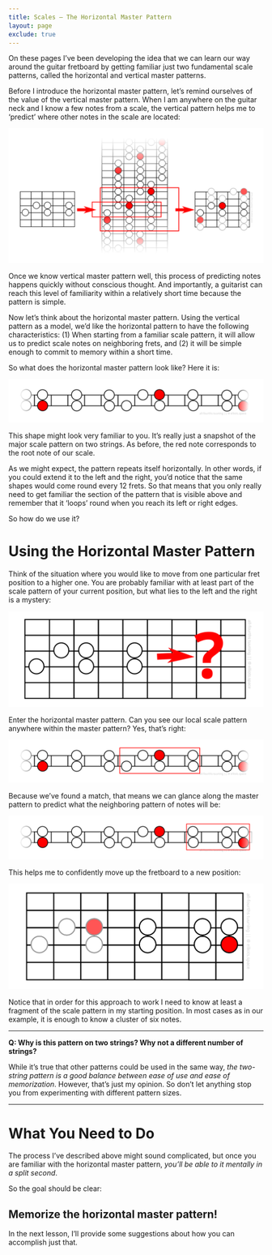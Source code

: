 ```yaml
---
title: Scales – The Horizontal Master Pattern
layout: page
exclude: true
---
```

On these pages I’ve been developing the idea that we can learn our way around the guitar fretboard by getting familiar just two fundamental scale patterns, called the horizontal and vertical master patterns.

Before I introduce the horizontal master pattern, let’s remind ourselves of the value of the vertical master pattern. When I am anywhere on the guitar neck and I know a few notes from a scale, the vertical pattern helps me to ‘predict’ where other notes in the scale are located:

<img src="images/using_master_pattern_04a.svg"/>

Once we know vertical master pattern well, this process of predicting notes happens quickly without conscious thought. And importantly, a guitarist can reach this level of familiarity within a relatively short time because the pattern is simple.

Now let’s think about the horizontal master pattern. Using the vertical pattern as a model, we’d like the horizontal pattern to have the following characteristics: (1) When starting from a familiar scale pattern, it will allow us to predict scale notes on neighboring frets, and (2) it will be simple enough to commit to memory within a short time.

So what does the horizontal master pattern look like? Here it is:

<img src="images/mp_horizontal_two_string.svg"/>

This shape might look very familiar to you. It’s really just a snapshot of the major scale pattern on two strings. As before, the red note corresponds to the root note of our scale.

As we might expect, the pattern repeats itself horizontally. In other words, if you could extend it to the left and the right, you’d notice that the same shapes would come round every 12 frets. So that means that you only really need to get familiar the section of the pattern that is visible above and remember that it ‘loops’ round when you reach its left or right edges.

So how do we use it?

# Using the Horizontal Master Pattern
Think of the situation where you would like to move from one particular fret position to a higher one. You are probably familiar with at least part of the scale pattern of your current position, but what lies to the left and the right is a mystery:

<img src="images/mp_horizontal_00.svg"/>

Enter the horizontal master pattern. Can you see our local scale pattern anywhere within the master pattern? Yes, that’s right:

<img src="images/mp_horizontal_01.svg"/>

Because we’ve found a match, that means we can glance along the master pattern to predict what the neighboring pattern of notes will be:

<img src="images/mp_horizontal_01a.svg"/>

This helps me to confidently move up the fretboard to a new position:

<img src="images/mp_horizontal_02.svg"/>

Notice that in order for this approach to work I need to know at least a fragment of the scale pattern in my starting position. In most cases as in our example, it is enough to know a cluster of six notes.

---

**Q: Why is this pattern on two strings? Why not a different number of strings?**

While it’s true that other patterns could be used in the same way, *the two-string pattern is a good balance between ease of use and ease of memorization*. However, that’s just my opinion. So don’t let anything stop you from experimenting with different pattern sizes.

---
# What You Need to Do
The process I’ve described above might sound complicated, but once you are familiar with the horizontal master pattern, *you’ll be able to it mentally in a split second*.

So the goal should be clear:


**Memorize the horizontal master pattern!**
---

In the next lesson, I’ll provide some suggestions about how you can accomplish just that.
